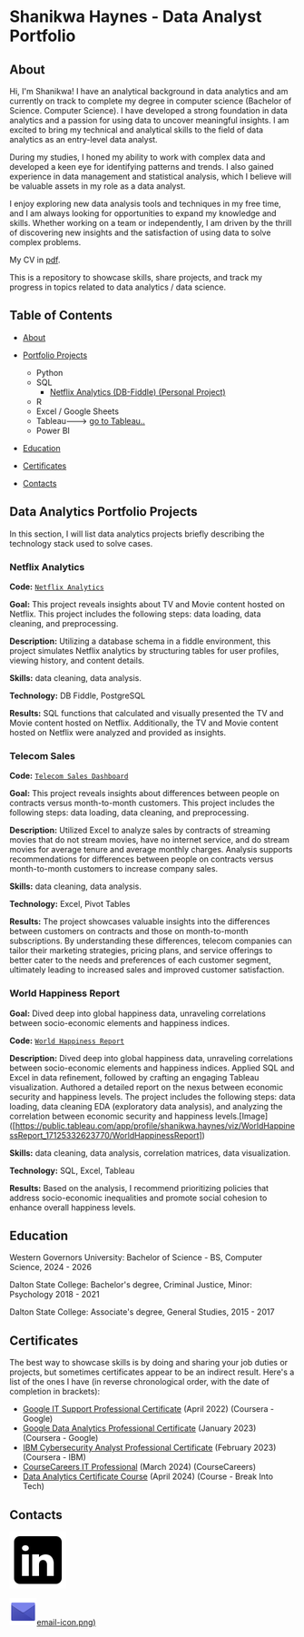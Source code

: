 # Shanikwa Haynes - Data Analyst Portfolio
## About
Hi, I'm Shanikwa! I have an analytical background in data analytics and am currently on track to complete my degree in computer science (Bachelor of Science. Computer Science). I have developed a strong foundation in data analytics and a passion for using data to uncover meaningful insights. I am excited to bring my technical and analytical skills to the field of data analytics as an entry-level data analyst. 

During my studies, I honed my ability to work with complex data and developed a keen eye for identifying patterns and trends. I also gained experience in data management and statistical analysis, which I believe will be valuable assets in my role as a data analyst.

I enjoy exploring new data analysis tools and techniques in my free time, and I am always looking for opportunities to expand my knowledge and skills. Whether working on a team or independently, I am driven by the thrill of discovering new insights and the satisfaction of using data to solve complex problems.

My CV in [pdf](https://github.com/ShanikwaH/Data-Analysis-Portfolio/blob/main/Shanikwa%20Haynes%20CV.pdf).

This is a repository to showcase skills, share projects, and track my progress in topics related to data analytics / data science.

## Table of Contents
- [About](#about)
- [Portfolio Projects](#data-analytics-portfolio-projects)
  - Python
  - SQL
    - [Netflix Analytics (DB-Fiddle) (Personal Project)](https://github.com/ShanikwaH/SQL/blob/main/Netflix%20Analytics%20(DB-Fiddle))
  - R
  - Excel / Google Sheets
  - Tableau---> [go to Tableau..](https://public.tableau.com/app/profile/shanikwa.haynes/vizzes)
  - Power BI
  


- [Education](#education)
- [Certificates](#certificates)
- [Contacts](#contacts)

## Data Analytics Portfolio Projects
In this section, I will list data analytics projects briefly describing the technology stack used to solve cases.

### Netflix Analytics
**Code:** [`Netflix Analytics`](https://github.com/ShanikwaH/SQL/blob/main/Netflix%20Analytics%20(DB-Fiddle))

**Goal:**  This project reveals insights about TV and Movie content hosted on Netflix. This project includes the following steps: data loading, data cleaning, and preprocessing.

**Description:** Utilizing a database schema in a fiddle environment, this project simulates Netflix analytics by structuring tables for user profiles, viewing history, and content details. 

**Skills:** data cleaning, data analysis.

**Technology:** DB Fiddle, PostgreSQL

**Results:** SQL functions that calculated and visually presented the TV and Movie content hosted on Netflix. Additionally, the TV and Movie content hosted on Netflix were analyzed and provided as insights.

### Telecom Sales
**Code:** [`Telecom Sales Dashboard`](https://github.com/ShanikwaH/Data-Analysis-Portfolio/blob/main/Telecom-data.xlsx)

**Goal:**  This project reveals insights about differences between people on contracts versus month-to-month customers. This project includes the following steps: data loading, data cleaning, and preprocessing.

**Description:** Utilized Excel to analyze sales by contracts of streaming movies that do not stream movies, have no internet service, and do stream movies for average tenure and average monthly charges. Analysis supports recommendations for differences between people on contracts versus month-to-month customers to increase company sales.

**Skills:** data cleaning, data analysis.

**Technology:** Excel, Pivot Tables

**Results:** The project showcases valuable insights into the differences between customers on contracts and those on month-to-month subscriptions. By understanding these differences, telecom companies can tailor their marketing strategies, pricing plans, and service offerings to better cater to the needs and preferences of each customer segment, ultimately leading to increased sales and improved customer satisfaction.

### World Happiness Report

**Goal:** Dived deep into global happiness data, unraveling correlations between socio-economic elements and happiness indices.

**Code:** [`World Happiness Report`](https://public.tableau.com/app/profile/shanikwa.haynes/viz/WorldHappinessReport_17125332623770/WorldHappinessReport)

**Description:** Dived deep into global happiness data, unraveling correlations between socio-economic elements and happiness indices. Applied SQL and Excel in data refinement, followed by crafting an engaging Tableau visualization. Authored a detailed report on the nexus between economic security and happiness levels. The project includes the following steps: data loading, data cleaning EDA (exploratory data analysis), and analyzing the correlation between economic security and happiness levels.[Image] ([https://public.tableau.com/app/profile/shanikwa.haynes/viz/WorldHappinessReport_17125332623770/WorldHappinessReport])

**Skills:** data cleaning, data analysis, correlation matrices, data visualization.

**Technology:** SQL, Excel, Tableau

**Results:** Based on the analysis, I recommend prioritizing policies that address socio-economic inequalities and promote social cohesion to enhance overall happiness levels.



## Education
Western Governors University: 
Bachelor of Science - BS, Computer Science,
2024 - 2026

Dalton State College:
Bachelor's degree, Criminal Justice, Minor: Psychology
2018 - 2021

Dalton State College:
Associate's degree, General Studies,
2015 - 2017

## Certificates
The best way to showcase skills is by doing and sharing your job duties or projects, but sometimes certificates appear to be an indirect result. Here's a list of the ones I have (in reverse chronological order, with the date of completion in brackets):
- [Google IT Support Professional Certificate](https://www.credly.com/badges/99d5d807-caff-4f75-aa06-2f6aabae9484/linked_in?t=rao7px) (April 2022) (Coursera - Google)
- [Google Data Analytics Professional Certificate](https://www.credly.com/badges/424140cb-f580-496e-a94b-700aa135124b/linked_in?t=rnw9eb) (January 2023) (Coursera - Google)
- [IBM Cybersecurity Analyst Professional Certificate](https://www.credly.com/badges/655ecca1-d320-4b12-ae51-61d753a50f71) (February 2023) (Coursera - IBM)
- [CourseCareers IT Professional](https://profile.coursecareers.com/shanikwa.haynes) (March 2024) (CourseCareers)
- [Data Analytics Certificate Course](https://github.com/ShanikwaH/Data-Analysis-Portfolio/blob/main/break-into-tech-data-analytics-certificate.pdf) (April 2024) (Course - Break Into Tech)
   
## Contacts
[![LinkedIn](https://github.com/ShanikwaH/Data-Analysis-Portfolio/blob/629f89df634b928c8deb63309527234dd81cbbd9/icons8-linkedin.svg)](https://www.linkedin.com/in/shanikwahaynes/)

[![Email](https://github.com/ShanikwaH/Data-Analysis-Portfolio/blob/629f89df634b928c8deb63309527234dd81cbbd9/icons8-email-48.png)email-icon.png)](mailto:shanikwa.lhaynes@gmail.com)
